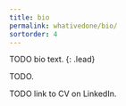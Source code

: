 ```yaml
---
title: bio
permalink: whativedone/bio/
sortorder: 4
---
```


TODO bio text.
{: .lead}

TODO.

TODO link to CV on LinkedIn.
